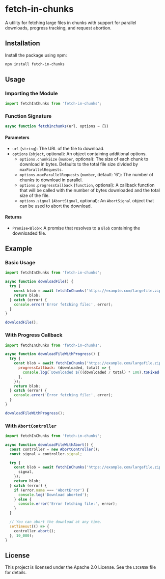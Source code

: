 # fetch-in-chunks

A utility for fetching large files in chunks with support for parallel
downloads, progress tracking, and request abortion.

## Installation

Install the package using npm:

```bash
npm install fetch-in-chunks
```

## Usage

### Importing the Module

```js
import fetchInChunks from 'fetch-in-chunks';
```

### Function Signature

```js
async function fetchInchunks(url, options = {})
```

#### Parameters

- `url` (`string`): The URL of the file to download.
- `options` (`object`, optional): An object containing additional options.
  - `options.chunkSize` (`number`, optional): The size of each chunk to download
    in bytes. Defaults to the total file size divided by `maxParallelRequests`.
  - `options.maxParallelRequests` (`number`, default: '6'): The number of chunks
    to download in parallel.
  - `options.progressCallback` (`function`, optional): A callback function that
    will be called with the number of bytes downloaded and the total size of the
    file.
  - `options.signal` (`AbortSignal`, optional): An `AbortSignal` object that can
    be used to abort the download.

#### Returns

- `Promise<Blob>`: A promise that resolves to a `Blob` containing the downloaded
  file.

## Example

### Basic Usage

```js
import fetchInChunks from 'fetch-in-chunks';

async function downloadFile() {
  try {
    const blob = await fetchInChunks('https://example.com/largefile.zip');
    return blob;
  } catch (error) {
    console.error('Error fetching file:', error);
  }
}

downloadFile();
```

### With Progress Callback

```js
import fetchInChunks from 'fetch-in-chunks';

async function downloadFileWithProgress() {
  try {
    const blob = await fetchInChunks('https://example.com/largefile.zip', {
      progressCallback: (downloaded, total) => {
        console.log(`Downloaded ${((downloaded / total) * 100).toFixed(2)}%`);
      },
    });
    return blob;
  } catch (error) {
    console.error('Error fetching file:', error);
  }
}

downloadFileWithProgress();
```

### With `AbortController`

```js
import fetchInChunks from 'fetch-in-chunks';

async function downloadFileWithAbort() {
  const controller = new AbortController();
  const signal = controller.signal;

  try {
    const blob = await fetchInChunks('https://example.com/largefile.zip', {
      signal,
    });
    return blob;
  } catch (error) {
    if (error.name === 'AbortError') {
      console.log('Download aborted');
    } else {
      console.error('Error fetching file:', error);
    }
  }

  // You can abort the download at any time.
  setTimeout(() => {
    controller.abort();
  }, 10_000);
}
```

## License

This project is licensed under the Apache 2.0 License. See the `LICENSE` file
for details.
